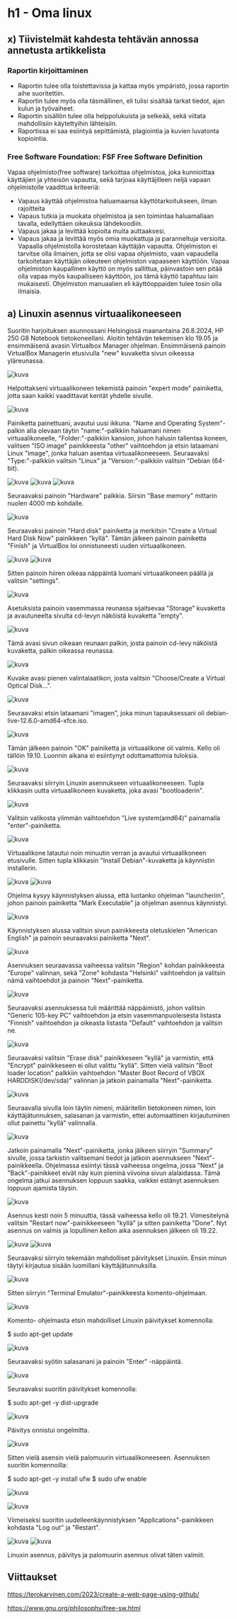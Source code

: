 # h1 - Oma linux

## x) Tiivistelmät kahdesta tehtävän annossa annetusta artikkelista

  ### Raportin kirjoittaminen
  - Raportin tulee olla toistettavissa ja kattaa myös ympäristö, jossa raportin aihe suoritettiin.
  - Raportin tulee myös olla täsmällinen, eli tulisi sisältää tarkat tiedot, ajan kulun ja työvaiheet.
  - Raportin sisällön tulee olla helppolukuista ja selkeää, sekä viitata mahdollisiin käytettyihin lähteisiin.
  - Raportissa ei saa esiintyä sepittämistä, plagiointia ja kuvien luvatonta kopiointia.

  ### Free Software Foundation: FSF Free Software Definition
  Vapaa ohjelmisto(free software) tarkoittaa ohjelmistoa, joka kunnioittaa käyttäjien ja yhteisön vapautta, sekä tarjoaa käyttäjilleen
  neljä vapaan ohjelmistolle vaadittua kriteeriä:
  - Vapaus käyttää ohjelmistoa haluamaansa käyttötarkoitukseen, ilman rajoitteita
  - Vapaus tutkia ja muokata ohjelmistoa ja sen toimintaa haluamallaan tavalla, edellyttäen oikeuksia lähdekoodiin.
  - Vapaus jakaa ja levittää kopioita muita auttaaksesi.
  - Vapaus jakaa ja levittää myös omia muokattuja ja paranneltuja versioita.
  Vapaalla ohjelmistolla korostetaan käyttäjän vapautta. Ohjelmiston ei tarvitse olla ilmainen, jotta se olisi vapaa ohjelmisto, 
  vaan vapaudella tarkoitetaan käyttäjän oikeuteen ohjelmiston vapaaseen käyttöön. Vapaa ohjelmiston kaupallinen käyttö on myös 
  sallittua, päinvastoin sen pitää olla vapaa myös kaupalliseen käyttöön, jos tämä käyttö tapahtuu lain mukaisesti. 
  Ohjelmiston manuaalien eli käyttöoppaiden tulee tosin olla ilmaisia. 

## a) Linuxin asennus virtuaalikoneeseen

  Suoritin harjoituksen asunnossani Helsingissä maanantaina 26.8.2024, HP 250 G8 Notebook tietokoneellani.
  Aloitin tehtävän tekemisen klo 19.05 ja ensimmäisenä avasin Virtualbox Manager ohjelman. Ensimmäisenä painoin VirtualBox Managerin etusivulla "new" kuvaketta sivun oikeassa yläreunassa. 
  
  ![kuva](https://github.com/user-attachments/assets/b63ace6f-bf98-45a6-bd28-6e317f02f1c3)

  Helpottakseni virtuaalikoneen tekemistä painoin "expert mode" painiketta, jotta saan kaikki vaadittavat kentät yhdelle sivulle. 
  
  ![kuva](https://github.com/user-attachments/assets/01bc054f-1bff-40c4-892e-3e223636eaca)

  Painiketta painettuani, avautui uusi ikkuna. "Name and Operating System"-palkin alla olevaan täytin "name:"-palkkiin haluamani nimen virtuaalikoneelle, "Folder:"-palkkiin kansion, johon halusin tallentaa koneen, valitsen   "ISO image" painikkeesta "other" vaihtoehdon ja etsin lataamani Linux "image", jonka haluan asentaa virtuaalikoneeseen. Seuraavaksi "Type:"-palkkiin valitsin "Linux" ja "Version:"-palkkiin valitsin "Debian (64-bit). 
  
  ![kuva](https://github.com/user-attachments/assets/ce373eba-5dc0-4df5-b3fa-9773d0dd7fe6)
  ![kuva](https://github.com/user-attachments/assets/19ef6140-e040-41bb-beec-60b2442310f1)
  ![kuva](https://github.com/user-attachments/assets/41ae3e13-f4ff-43b8-874e-188227e77a9e)

  
  Seuraavaksi painoin "Hardware" palkkia. Siirsin "Base memory" mittarin nuolen 4000 mb kohdalle. 
  
  ![kuva](https://github.com/user-attachments/assets/3e0e2a31-4aaa-453e-a907-6c4f630f5b2e)

  Seuraavaksi painoin "Hard disk" painiketta ja merkitsin "Create a Virtual Hard Disk Now" painikkeen "kyllä". 
  Tämän jälkeen painoin painiketta "Finish" ja VirtualBox loi onnistuneesti uuden virtuaalikoneen. 
  
  ![kuva](https://github.com/user-attachments/assets/7396deb2-80d8-4c57-8168-4634882fff72)
  ![kuva](https://github.com/user-attachments/assets/7cd7b65c-30c6-4e26-8c0d-edabc8b67541)

  
  Sitten painoin hiiren oikeaa näppäintä luomani virtuaalikoneen päällä ja valitsin "settings".
  
  ![kuva](https://github.com/user-attachments/assets/728d2b75-84ca-4904-98d1-ef1c73f083a7)

  
  Asetuksista painoin vasemmassa reunassa sijaitsevaa "Storage" kuvaketta ja avautuneelta sivulta cd-levyn näköistä kuvaketta "empty". 
  
  ![kuva](https://github.com/user-attachments/assets/a6599175-b159-4f5f-a62a-777d9368cdaa)

  
  Tämä avasi sivun oikeaan reunaan palkin, josta painoin cd-levy näköistä kuvaketta, palkin oikeassa reunassa. 
  
  ![kuva](https://github.com/user-attachments/assets/e1908094-3c80-4b6b-8ded-a819ac80ec8a)

  
  Kuvake avasi pienen valintalaatikon, josta valitsin "Choose/Create a Virtual Optical Disk...". 
  
  ![kuva](https://github.com/user-attachments/assets/ca6e61aa-1a87-4bc2-b017-17c830846fac)

  
  Seuraavaksi etsin lataamani "imagen", joka minun tapauksessani oli debian-live-12.6.0-amd64-xfce.iso.
  
   ![kuva](https://github.com/user-attachments/assets/788dd970-a132-4326-9d79-ca41993adbb0)
   
  Tämän jälkeen painoin "OK" painiketta ja virtuaalikone oli valmis. Kello oli tällöin 19.10. Luonnin aikana ei esiintynyt odottamattomia tuloksia.
  
   ![kuva](https://github.com/user-attachments/assets/d44bb96c-3e67-4651-9eae-2ce14ca7e058)


  Seuraavaksi siirryin Linuxin asennukseen virtuaalikoneeseen. Tupla klikkasin uutta virtuaalikoneen kuvaketta, joka avasi "bootloaderin". 
  
  ![kuva](https://github.com/user-attachments/assets/9ac557cb-2c4d-4680-993e-250417ef8336)

   Valitsin valikosta ylimmän vaihtoehdon "Live system(amd64)" painamalla "enter"-painiketta.
   
  ![kuva](https://github.com/user-attachments/assets/24a01af9-6841-4a5d-b848-e5cbd020d221)

  Virtuaalikone latautui noin minuutin verran ja avautui virtuaalikoneen etusivulle. Sitten tupla klikkasin "Install Debian"-kuvaketta ja käynnistin installerin. 
  
  ![kuva](https://github.com/user-attachments/assets/cd6147da-f524-4c1a-8cd9-a16d1fcce275)
  ![kuva](https://github.com/user-attachments/assets/d7f16143-75c8-48f7-9f43-6d8bbc2bfcbc)

  
  Ohjelma kysyy käynnistyksen alussa, että luotanko ohjelman "launcheriin", johon painoin painiketta "Mark Executable" ja ohjelman asennus käynnistyi. 
  
  ![kuva](https://github.com/user-attachments/assets/7d0b257f-4c9c-4c1a-a94e-8c0c304ab124)

  Käynnistyksen alussa valitsin sivun painikkeesta oletuskielen "American English" ja painoin seuraavaksi painiketta "Next".
  
  ![kuva](https://github.com/user-attachments/assets/8b368e6f-a628-46f5-a439-4f1b03d43dca)

  
  Asennuksen seuraavassa vaiheessa valitsin "Region" kohdan painikkeesta "Europe" valinnan, sekä "Zone" kohdasta "Helsinki" vaihtoehdon ja valitsin nämä vaihtoehdot ja painoin "Next"-painiketta. 
  
  ![kuva](https://github.com/user-attachments/assets/4f564b26-0eae-4409-95e6-3080e7d622e9)

  Seuraavaksi asennuksessa tuli määrittää näppäimistö, johon valitsin "Generic 105-key PC" vaihtoehdon ja etsin vasemmanpuoleisesta listasta "Finnish" vaihtoehdon ja oikeasta listasta "Default" vaihtoehdon ja valitsin ne.
  
  ![kuva](https://github.com/user-attachments/assets/d7bee82b-2125-4a3a-97ea-76b93b99c259)

  Seuraavaksi valitsin "Erase disk" painikkeseen "kyllä" ja varmistin, että "Encrypt" painikkeseen ei ollut valittu "kyllä". Sitten vielä valitsin "Boot loader location" palkkiin vaihtoehdon "Master Boot Record of VBOX       HARDDISK(/dev/sda)" valinnan ja jatkoin painamalla "Next"-painiketta.
  
  ![kuva](https://github.com/user-attachments/assets/e00a1d65-fff6-43aa-9405-e21a6a8299dc)

  Seuraavalla sivulla loin täytin nimeni, määritellin tietokoneen nimen, loin käyttäjätunnuksen, salasanan ja varmistin, ettei automaattinen kirjautuminen ollut painettu "kyllä" valinnalla.
  
  ![kuva](https://github.com/user-attachments/assets/cf712fc4-f9ee-4394-86bf-dad46a686875)

  Jatkoin painamalla "Next"-painiketta, jonka jälkeen siirryin "Summary" sivulle, jossa tarkistin valitsemani tiedot ja jatkoin asennukseen "Next"-painikkeella. Ohjelmassa esiintyi tässä vaiheessa ongelma, jossa "Next" ja    "Back"-painikkeet eivät näy kuin pieninä viivoina sivun alalaidassa. Tämä ongelma jatkui asennuksen loppuun saakka, vaikkei estänyt asennuksen loppuun ajamista täysin. 
  
  ![kuva](https://github.com/user-attachments/assets/5be57d89-0026-4bbb-9e28-f3a5e81b1e80)

  Asennus kesti noin 5 minuuttia, tässä vaiheessa kello oli 19.21. Viimesitelynä valitsin "Restart now"-painikkeeseen "kyllä" ja sitten painiketta "Done". Nyt asennus on valmis ja lopullinen kellon aika asennuksen jälkeen    oli 19.22.
  
  ![kuva](https://github.com/user-attachments/assets/64f8d2f5-eb53-4291-bd2f-94870d45affb)
  ![kuva](https://github.com/user-attachments/assets/ffcde0b4-4a97-43ae-a5be-65a2c75d900e)


  Seuraavaksi siirryin tekemään mahdolliset päivitykset Linuxiin. Ensin minun täytyi kirjautua sisään luomillani käyttäjätunnuksilla.
  
  ![kuva](https://github.com/user-attachments/assets/5dd33af2-d703-4f33-8222-066c401dc8f2)

  Sitten siirryin "Terminal Emulator"-painikkeesta komento-ohjelmaan. 
  
  ![kuva](https://github.com/user-attachments/assets/8bc0bfd0-f998-4eef-83be-acd5d56758f5)

  Komento- ohjelmasta etsin mahdolliset Linuxin päivitykset komennolla:
  
  $ sudo apt-get update

  ![kuva](https://github.com/user-attachments/assets/b753ca4b-3540-43a5-96b0-76adfb76cf01)

  Seuraavaksi syötin salasanani ja painoin "Enter" -näppäintä.
  
  ![kuva](https://github.com/user-attachments/assets/a4609fbc-5eb9-4237-b647-4a2ce7fc480d)

  Seuraavaksi suoritin päivitykset komennolla:

  $ sudo apt-get -y dist-upgrade

  ![kuva](https://github.com/user-attachments/assets/8572cb82-31f7-4bec-9db9-47893aa300e6)

  Päivitys onnistui ongelmitta.
  
  ![kuva](https://github.com/user-attachments/assets/f7b2ba31-b00b-411f-addf-63853d5242b1)

  Sitten vielä asensin vielä palomuurin virtuaalikoneeseen. Asennuksen suoritin komennoilla:

  $ sudo apt-get -y install ufw
  $ sudo ufw enable

  ![kuva](https://github.com/user-attachments/assets/bd4fd1e3-b1a8-4ae9-81c8-943a969de66e)

  ![kuva](https://github.com/user-attachments/assets/7cb93482-3222-43de-a371-6fc52a9f66f7)


  Viimeiseksi suoritin uudelleenkäynnistyksen "Applications"-painikkeen kohdasta "Log out" ja "Restart".

  ![kuva](https://github.com/user-attachments/assets/feaefc7a-ae15-483e-bc9c-1c448c60ee51)
  ![kuva](https://github.com/user-attachments/assets/bed9ebab-0fcb-445b-8a12-b49805d9effa)

  Linuxin asennus, päivitys ja palomuurin asennus olivat täten valmiit.
    
## Viittaukset

https://terokarvinen.com/2023/create-a-web-page-using-github/

https://www.gnu.org/philosophy/free-sw.html
